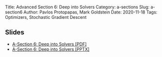 Title: Advanced Section 6: Deep into Solvers
Category: a-sections
Slug: a-section6
Author: Pavlos Protopapas, Mark Goldstein
Date: 2020-11-18
Tags: Optimizers, Stochastic Gradient Descent

## Slides
- [A-Section 6: Deep into Solvers [PDF]]({attach}slides/Adv_Section6_Slides_ConvergingNNs.pdf)
- [A-Section 6: Deep into Solvers [PPTX]]({attach}slides/Adv_Section6_Slides_ConvergingNNs.pptx)

